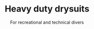---
layout: home
lang: en

title: Heavy duty drysuits
subtitle: For recreational and technical divers

hero-image: assets/img/jpg/1920/montage-poing-wide-1920.jpg
hero-style: 

cards:
  - type: trilam-pro
  - type: tnt
    style: grid-col2
  - type: classic
    style: grid-col2
  - type: valve
    style: grid-row2
  - type: commando
  - type: batteries
    style: grid-row2
  - type: gloves
  - type: contact
  - type: materials
    style: grid-col2
  - type: trilam
  - type: kevlar-pro
---